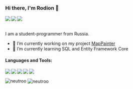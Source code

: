 ### Hi there, I'm Rodion 👋

<a href="https://vk.com/neutr0o">
  <img align="left" src="https://img.shields.io/badge/-VK-0077FF?logo=VK"/>
</a>
<a href="https://t.me/neutr0o">
  <img align="left" src="https://img.shields.io/badge/-Telegram-26A5E4?logo=Telegram"/>
</a>
<a href="https://www.instagram.com/nyautro/">
  <img align="left" src="https://img.shields.io/badge/-Instagram-E4405F?logo=Instagram&logoColor=white"/>
</a>

<br/>
<br/>

I am a student-programmer from Russia.
- 🔭 I’m currently working on my project [MapPainter](https://github.com/Neutroo/MapPainter)
- 🌱 I’m currently learning SQL and Entity Framework Core

#### Languages and Tools:

<a>
  <img align="left" src="https://img.shields.io/badge/-C Sharp-239120?logo=C Sharp"/>
</a>
<a>
  <img align="left" src="https://img.shields.io/badge/-.NET-512BD4?"/>
</a>
<a>
  <img align="left" src="https://img.shields.io/badge/-Microsoft SQL Server-CC2927?logo=Microsoft SQL Server"/>
</a>
<a>
  <img align="left" src="https://img.shields.io/badge/-C++-00599C?logo=Cplusplus"/>
</a>
<a>
  <img src="https://img.shields.io/badge/-arduino-00979D?logo=arduino&logoColor=white"/>
</a>

<p>
  <img align="top" src="https://github-readme-stats.vercel.app/api/top-langs?username=neutroo&show_icons=true&theme=synthwave&title_color=00fefe&text_color=ffffff&bg_color=0d1117&locale=en&layout=compact" alt="neutroo"/>
  <img align="center" src="https://github-readme-stats.vercel.app/api?username=neutroo&show_icons=true&theme=synthwave&title_color=00fefe&text_color=ffffff&bg_color=0d1117&cache_seconds=1800&locale=en" alt="neutroo"/>
</p>
